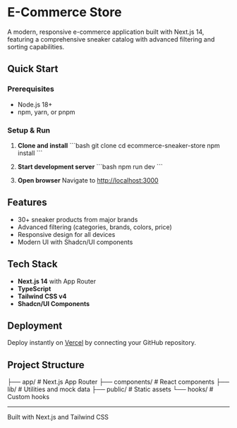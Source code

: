 # E-Commerce Store

A modern, responsive e-commerce application built with Next.js 14, featuring a comprehensive sneaker catalog with advanced filtering and sorting capabilities.

## Quick Start

### Prerequisites
- Node.js 18+
- npm, yarn, or pnpm

### Setup & Run

1. **Clone and install**
   \`\`\`bash
   git clone <your-repo-url>
   cd ecommerce-sneaker-store
   npm install
   \`\`\`

2. **Start development server**
   \`\`\`bash
   npm run dev
   \`\`\`

3. **Open browser**
   Navigate to [http://localhost:3000](http://localhost:3000)

## Features

- 30+ sneaker products from major brands
- Advanced filtering (categories, brands, colors, price)
- Responsive design for all devices
- Modern UI with Shadcn/UI components

## Tech Stack

- **Next.js 14** with App Router
- **TypeScript**
- **Tailwind CSS v4**
- **Shadcn/UI Components**

## Deployment

Deploy instantly on [Vercel](https://vercel.com) by connecting your GitHub repository.

## Project Structure


├── app/                 # Next.js App Router
├── components/          # React components
├── lib/                # Utilities and mock data
├── public/             # Static assets
└── hooks/              # Custom hooks


---

Built with Next.js and Tailwind CSS
